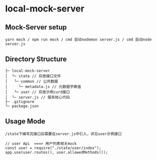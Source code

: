 # local-mock-server

## Mock-Server setup

```
yarn mock / npm run mock / cmd 启动nodemon server.js / cmd 启动node server.js
```

## Directory Structure

```
├─ local-mock-server
│  └─ state // 存放接口文件
│   └─ common // 公共数据
│     └─ metadata.js // 元数据字典值
│   └─ user // 存放示例curd接口
│  └─ server.js // 服务核心代码
├─ .gitignore
└─ package.json
```

## Usage Mode

```
/state下编写完接口后需要在server.js中引入，详见user示例接口

// user Api  ===> 用户列表相关mock
const user = require("./state/user/index");
app.use(user.routes(), user.allowedMethods());
```
